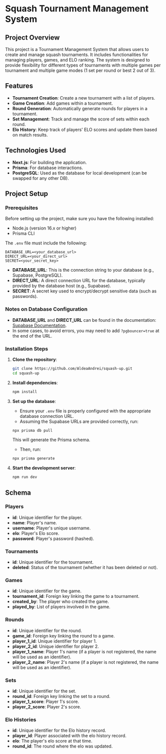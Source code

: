 # Squash Tournament Management System

## Project Overview

This project is a Tournament Management System that allows users to create and manage squash tournaments. It includes functionalities for managing players, games, and ELO ranking. The system is designed to provide flexibility for different types of tournaments with multiple games per tournament and multiple game modes (1 set per round or best 2 out of 3).

## Features

- **Tournament Creation**: Create a new tournament with a list of players.
- **Game Creation**: Add games within a tournament.
- **Round Generation**: Automatically generate rounds for players in a tournament.
- **Set Management**: Track and manage the score of sets within each round.
- **Elo History**: Keep track of players' ELO scores and update them based on match results.

## Technologies Used

- **Next.js**: For building the application.
- **Prisma**: For database interactions.
- **PostgreSQL**: Used as the database for local development (can be swapped for any other DB).

## Project Setup

### Prerequisites

Before setting up the project, make sure you have the following installed:

- Node.js (version 16.x or higher)
- Prisma CLI

The `.env` file must include the following:

```env
DATABASE_URL=<your_database_url>
DIRECT_URL=<your_direct_url>
SECRET=<your_secret_key>
```

- **DATABASE_URL**: This is the connection string to your database (e.g., Supabase, PostgreSQL).
- **DIRECT_URL**: A direct connection URL for the database, typically provided by the database host (e.g., Supabase).
- **SECRET**: A secret key used to encrypt/decrypt sensitive data (such as passwords).

### Notes on Database Configuration

- **DATABASE_URL** and **DIRECT_URL** can be found in the documentation: [Supabase Documentation](https://supabase.com/docs/guides/database/prisma).
- In some cases, to avoid errors, you may need to add `?pgbouncer=true` at the end of the URL.

### Installation Steps

1. **Clone the repository**:

   ```bash
   git clone https://github.com/AldeaAndrei/squash-up.git
   cd squash-up
   ```

2. **Install dependencies**:

   ```bash
   npm install
   ```

3. **Set up the database**:

   - Ensure your `.env` file is properly configured with the appropriate database connection URL.
   - Assuming the Supabase URLs are provided correctly, run:

   ```bash
   npx prisma db pull
   ```

   This will generate the Prisma schema.

   - Then, run:

   ```bash
   npx prisma generate
   ```

4. **Start the development server**:

   ```bash
   npm run dev
   ```

## Schema

### Players

- **id**: Unique identifier for the player.
- **name**: Player's name.
- **username**: Player's unique username.
- **elo**: Player's Elo score.
- **password**: Player's password (hashed).

### Tournaments

- **id**: Unique identifier for the tournament.
- **deleted**: Status of the tournament (whether it has been deleted or not).

### Games

- **id**: Unique identifier for the game.
- **tournament_id**: Foreign key linking the game to a tournament.
- **created_by**: The player who created the game.
- **played_by**: List of players involved in the game.

### Rounds

- **id**: Unique identifier for the round.
- **game_id**: Foreign key linking the round to a game.
- **player_1_id**: Unique identifier for player 1.
- **player_2_id**: Unique identifier for player 2.
- **player_1_name**: Player 1's name (if a player is not registered, the name will be used as an identifier).
- **player_2_name**: Player 2's name (if a player is not registered, the name will be used as an identifier).

### Sets

- **id**: Unique identifier for the set.
- **round_id**: Foreign key linking the set to a round.
- **player_1_score**: Player 1's score.
- **player_2_score**: Player 2's score.

### Elo Histories

- **id**: Unique identifier for the Elo history record.
- **player_id**: Player associated with the elo history record.
- **elo**: The player's elo score at that time.
- **round_id**: The round where the elo was updated.
